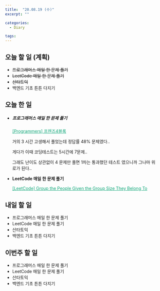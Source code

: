 ```yaml
---
title:  "20.08.19 (수)"
excerpt: ""

categories:
  - Diary

tags:
---
```


## 오늘 할 일 (계획)

- ~~프로그래머스 매일 한 문제 풀기~~
- ~~LeetCode 매일 한 문제 풀기~~
- ~~산타토익~~
- 백엔드 기초 튼튼 다지기

## 오늘 한 일

- ##### 프로그래머스 매일 한 문제 풀기

  <a href="https://nam-ki-bok.github.io/quiz/Quiz_Friend4/" style="color:#0FA678">[Programmers] 프렌즈4블록</a>
  
  거의 3 시간 고생해서 풀었는데 정답률 48% 문제였다..
  
  게다가 이때 코딩테스트는 5시간에 7문제..
  
  그래도 난이도 상관없이 4 문제만 풀면 1차는 통과했던 테스트 였으니까 그나마 위로가 된다..
  
- **LeetCode 매일 한 문제 풀기**

  <a href="https://nam-ki-bok.github.io/leetcode/Leet_GroupPeople/" style="color:#0FA678">[LeetCode] Group the People Given the Group Size They Belong To</a>

## 내일 할 일

- 프로그래머스 매일 한 문제 풀기
- LeetCode 매일 한 문제 풀기
- 산타토익
- 백엔드 기초 튼튼 다지기

## 이번주 할 일

- 프로그래머스 매일 한 문제 풀기
- LeetCode 매일 한 문제 풀기
- 산타토익
- 백엔드 기초 튼튼 다지기
